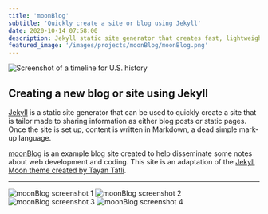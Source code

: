```yaml
---
title: 'moonBlog'
subtitle: 'Quickly create a site or blog using Jekyll'
date: 2020-10-14 07:58:00
description: Jekyll static site generator that creates fast, lightweight blogs and sites.
featured_image: '/images/projects/moonBlog/moonBlog.png'
---
```


![Screenshot of a timeline for U.S. history](/id-portfolio/images/projects/moonBlog/moonBlog.png)

## Creating a new blog or site using Jekyll

[Jekyll](https://jekyllrb.com/) is a static site generator that can be used to quickly create a site that is tailor made to sharing information as either blog posts or static pages. Once the site is set up, content is written in Markdown, a dead simple mark-up language.

[moonBlog](https://pulamusic.github.io/Moon/) is an example blog site created to help disseminate some notes about web development and coding. This site is an adaptation of the [Jekyll Moon theme created by Tayan Tatli](http://taylantatli.github.io/Moon/).

---

<div class="gallery" data-columns="2">
  <img src="/id-portfolio/images/projects/moonBlog/moon1.png" alt="moonBlog screenshot 1">
  <img src="/id-portfolio/images/projects/moonBlog/moon2.png" alt="moonBlog screenshot 2">
	<img src="/id-portfolio/images/projects/moonBlog/moon3.png" alt="moonBlog screenshot 3">
	<img src="/id-portfolio/images/projects/moonBlog/moon4.png" alt="moonBlog screenshot 4">
</div>
